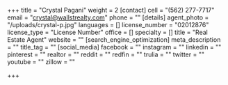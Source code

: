 +++
title = "Crystal Pagani"
weight = 2
[contact]
cell = "(562) 277-7717"
email = "crystal@wallstrealty.com"
phone = ""
[details]
agent_photo = "/uploads/crystal-p.jpg"
languages = []
license_number = "02012876"
license_type = "License Number"
office = []
specialty = []
title = "Real Estate Agent"
website = ""
[search_engine_optimization]
meta_description = ""
title_tag = ""
[social_media]
facebook = ""
instagram = ""
linkedin = ""
pinterest = ""
realtor = ""
reddit = ""
redfin = ""
trulia = ""
twitter = ""
youtube = ""
zillow = ""

+++
